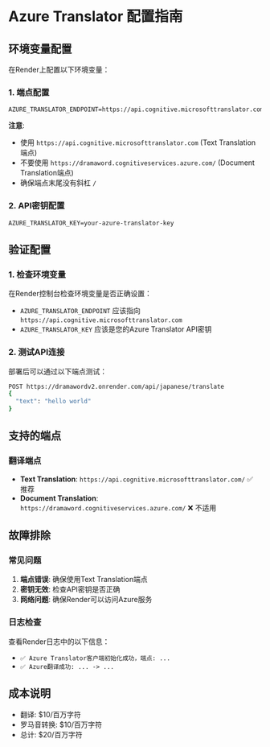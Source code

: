 # Azure Translator 配置指南

## 环境变量配置

在Render上配置以下环境变量：

### 1. 端点配置
```
AZURE_TRANSLATOR_ENDPOINT=https://api.cognitive.microsofttranslator.com
```

**注意**: 
- 使用 `https://api.cognitive.microsofttranslator.com` (Text Translation端点)
- 不要使用 `https://dramaword.cognitiveservices.azure.com/` (Document Translation端点)
- 确保端点末尾没有斜杠 `/`

### 2. API密钥配置
```
AZURE_TRANSLATOR_KEY=your-azure-translator-key
```

## 验证配置

### 1. 检查环境变量
在Render控制台检查环境变量是否正确设置：
- `AZURE_TRANSLATOR_ENDPOINT` 应该指向 `https://api.cognitive.microsofttranslator.com`
- `AZURE_TRANSLATOR_KEY` 应该是您的Azure Translator API密钥

### 2. 测试API连接
部署后可以通过以下端点测试：
```bash
POST https://dramawordv2.onrender.com/api/japanese/translate
{
  "text": "hello world"
}
```

## 支持的端点

### 翻译端点
- **Text Translation**: `https://api.cognitive.microsofttranslator.com/` ✅ 推荐
- **Document Translation**: `https://dramaword.cognitiveservices.azure.com/` ❌ 不适用

## 故障排除

### 常见问题
1. **端点错误**: 确保使用Text Translation端点
2. **密钥无效**: 检查API密钥是否正确
3. **网络问题**: 确保Render可以访问Azure服务

### 日志检查
查看Render日志中的以下信息：
- `✅ Azure Translator客户端初始化成功，端点: ...`
- `✅ Azure翻译成功: ... -> ...`

## 成本说明
- 翻译: $10/百万字符
- 罗马音转换: $10/百万字符
- 总计: $20/百万字符
